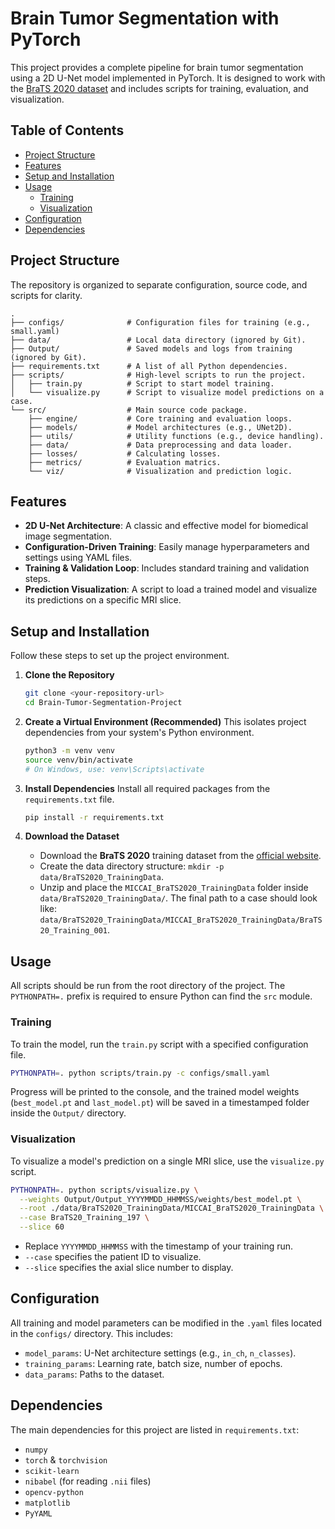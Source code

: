 # Brain Tumor Segmentation with PyTorch

This project provides a complete pipeline for brain tumor segmentation using a 2D U-Net model implemented in PyTorch. It is designed to work with the [BraTS 2020 dataset](https://www.med.upenn.edu/cbica/brats2020/data.html) and includes scripts for training, evaluation, and visualization.

  <!-- Replace with an actual image URL if you have one -->

## Table of Contents
- [Project Structure](#project-structure)
- [Features](#features)
- [Setup and Installation](#setup-and-installation)
- [Usage](#usage)
  - [Training](#training)
  - [Visualization](#visualization)
- [Configuration](#configuration)
- [Dependencies](#dependencies)

## Project Structure

The repository is organized to separate configuration, source code, and scripts for clarity.

```
.
├── configs/              # Configuration files for training (e.g., small.yaml)
├── data/                 # Local data directory (ignored by Git).
├── Output/               # Saved models and logs from training (ignored by Git).
├── requirements.txt      # A list of all Python dependencies.
├── scripts/              # High-level scripts to run the project.
│   ├── train.py          # Script to start model training.
│   └── visualize.py      # Script to visualize model predictions on a case.
└── src/                  # Main source code package.
    ├── engine/           # Core training and evaluation loops.
    ├── models/           # Model architectures (e.g., UNet2D).
    ├── utils/            # Utility functions (e.g., device handling).
    ├── data/             # Data preprocessing and data loader. 
    ├── losses/           # Calculating losses.
    ├── metrics/          # Evaluation matrics.
    └── viz/              # Visualization and prediction logic.
```

## Features
- **2D U-Net Architecture**: A classic and effective model for biomedical image segmentation.
- **Configuration-Driven Training**: Easily manage hyperparameters and settings using YAML files.
- **Training & Validation Loop**: Includes standard training and validation steps.
- **Prediction Visualization**: A script to load a trained model and visualize its predictions on a specific MRI slice.

## Setup and Installation

Follow these steps to set up the project environment.

1.  **Clone the Repository**
    ```bash
    git clone <your-repository-url>
    cd Brain-Tumor-Segmentation-Project
    ```

2.  **Create a Virtual Environment (Recommended)**
    This isolates project dependencies from your system's Python environment.
    ```bash
    python3 -m venv venv
    source venv/bin/activate
    # On Windows, use: venv\Scripts\activate
    ```

3.  **Install Dependencies**
    Install all required packages from the `requirements.txt` file.
    ```bash
    pip install -r requirements.txt
    ```

4.  **Download the Dataset**
    - Download the **BraTS 2020** training dataset from the [official website](https://www.med.upenn.edu/cbica/brats2020/data.html).
    - Create the data directory structure: `mkdir -p data/BraTS2020_TrainingData`.
    - Unzip and place the `MICCAI_BraTS2020_TrainingData` folder inside `data/BraTS2020_TrainingData/`. The final path to a case should look like: `data/BraTS2020_TrainingData/MICCAI_BraTS2020_TrainingData/BraTS20_Training_001`.

## Usage

All scripts should be run from the root directory of the project. The `PYTHONPATH=.` prefix is required to ensure Python can find the `src` module.

### Training

To train the model, run the `train.py` script with a specified configuration file.

```bash
PYTHONPATH=. python scripts/train.py -c configs/small.yaml
```
Progress will be printed to the console, and the trained model weights (`best_model.pt` and `last_model.pt`) will be saved in a timestamped folder inside the `Output/` directory.

### Visualization

To visualize a model's prediction on a single MRI slice, use the `visualize.py` script.

```bash
PYTHONPATH=. python scripts/visualize.py \
  --weights Output/Output_YYYYMMDD_HHMMSS/weights/best_model.pt \
  --root ./data/BraTS2020_TrainingData/MICCAI_BraTS2020_TrainingData \
  --case BraTS20_Training_197 \
  --slice 60
```
- Replace `YYYYMMDD_HHMMSS` with the timestamp of your training run.
- `--case` specifies the patient ID to visualize.
- `--slice` specifies the axial slice number to display.

## Configuration

All training and model parameters can be modified in the `.yaml` files located in the `configs/` directory. This includes:
- `model_params`: U-Net architecture settings (e.g., `in_ch`, `n_classes`).
- `training_params`: Learning rate, batch size, number of epochs.
- `data_params`: Paths to the dataset.

## Dependencies

The main dependencies for this project are listed in `requirements.txt`:
- `numpy`
- `torch` & `torchvision`
- `scikit-learn`
- `nibabel` (for reading `.nii` files)
- `opencv-python`
- `matplotlib`
- `PyYAML`
